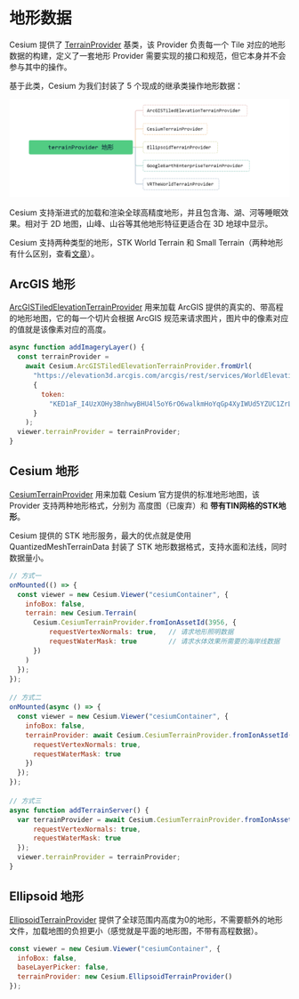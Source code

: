 # 地形数据

Cesium 提供了 [TerrainProvider](https://cesium.com/learn/cesiumjs/ref-doc/TerrainProvider.html?classFilter=TerrainProvider) 基类，该 Provider 负责每一个 Tile 对应的地形数据的构建，定义了一套地形 Provider 需要实现的接口和规范，但它本身并不会参与其中的操作。

基于此类，Cesium 为我们封装了 5 个现成的继承类操作地形数据：

![](images/terrainProvider.png)

Cesium 支持渐进式的加载和渲染全球高精度地形，并且包含海、湖、河等睡眠效果。相对于 2D 地图，山峰、山谷等其他地形特征更适合在 3D 地球中显示。

Cesium 支持两种类型的地形，STK World Terrain 和 Small Terrain（两种地形有什么区别，查看[文章](https://my.oschina.net/u/1585572/blog/290481)）。



## ArcGIS 地形

[ArcGISTiledElevationTerrainProvider](https://cesium.com/learn/cesiumjs/ref-doc/ArcGISTiledElevationTerrainProvider.html?classFilter=TerrainProvider) 用来加载 ArcGIS 提供的真实的、带高程的地形地图，它的每一个切片会根据 ArcGIS 规范来请求图片，图片中的像素对应的值就是该像素对应的高度。

```js {3}
async function addImageryLayer() {
  const terrainProvider =
    await Cesium.ArcGISTiledElevationTerrainProvider.fromUrl(
      "https://elevation3d.arcgis.com/arcgis/rest/services/WorldElevation3D/Terrain3D/ImageServer",
      {
        token:
          "KED1aF_I4UzXOHy3BnhwyBHU4l5oY6rO6walkmHoYqGp4XyIWUd5YZUC1ZrLAzvV40pR6gBXQayh0eFA8m6vPg.."
      }
    );
  viewer.terrainProvider = terrainProvider;
}
```



## Cesium 地形

[CesiumTerrainProvider](https://cesium.com/learn/cesiumjs/ref-doc/CesiumTerrainProvider.html?classFilter=CesiumTerrainProvider) 用来加载 Cesium 官方提供的标准地形地图，该 Provider 支持两种地形格式，分别为 高度图（已废弃）和 **带有TIN网格的STK地形**。

Cesium 提供的 STK 地形服务，最大的优点就是使用 QuantizedMeshTerrainData 封装了 STK 地形数据格式，支持水面和法线，同时数据量小。

```js {5-7,15-17,23}
// 方式一
onMounted(() => {
  const viewer = new Cesium.Viewer("cesiumContainer", {
    infoBox: false,
    terrain: new Cesium.Terrain(
      Cesium.CesiumTerrainProvider.fromIonAssetId(3956, {
          requestVertexNormals: true, 	// 请求地形照明数据
      	  requestWaterMask: true 		// 请求水体效果所需要的海岸线数据
      })
    )
  });
});

// 方式二
onMounted(async () => {
  const viewer = new Cesium.Viewer("cesiumContainer", {
    infoBox: false,
    terrainProvider: await Cesium.CesiumTerrainProvider.fromIonAssetId(3956, {
      requestVertexNormals: true,
      requestWaterMask: true
    })
  });
});

// 方式三
async function addTerrainServer() {
  var terrainProvider = await Cesium.CesiumTerrainProvider.fromIonAssetId(3956, {
      requestVertexNormals: true,
      requestWaterMask: true
  });
  viewer.terrainProvider = terrainProvider;
}
```



## Ellipsoid 地形

[EllipsoidTerrainProvider](https://cesium.com/learn/cesiumjs/ref-doc/EllipsoidTerrainProvider.html?classFilter=EllipsoidTerrainProvider) 提供了全球范围内高度为0的地形，不需要额外的地形文件，加载地图的负担更小（感觉就是平面的地形图，不带有高程数据）。

```js
const viewer = new Cesium.Viewer("cesiumContainer", {
  infoBox: false,
  baseLayerPicker: false,
  terrainProvider: new Cesium.EllipsoidTerrainProvider()
});
```
